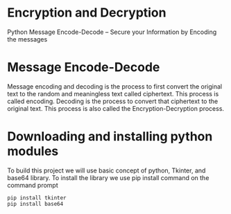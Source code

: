 # Encryption and Decryption
Python Message Encode-Decode – Secure your Information by Encoding the messages

# Message Encode-Decode
Message encoding and decoding is the process to first convert the original text to the random and meaningless text called ciphertext. This process is called encoding. Decoding is the process to convert that ciphertext to the original text. This process is also called the Encryption-Decryption process.

# Downloading and installing python modules
To build this project we will use basic concept of python, Tkinter, and base64 library.
To install the library we use pip install command on the command prompt

    pip install tkinter
    pip install base64
